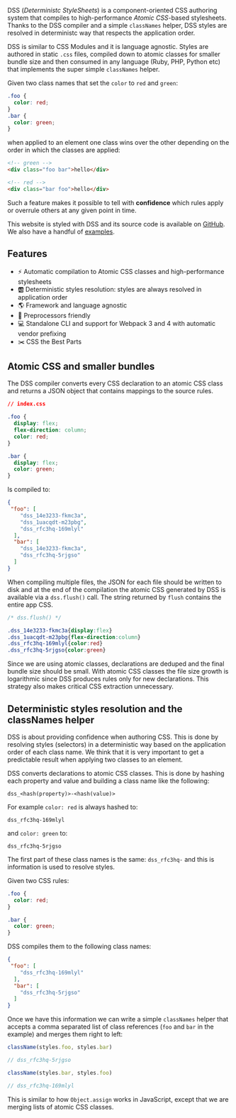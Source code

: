 DSS (_Deterministc StyleSheets_) is a component-oriented CSS authoring system that compiles to high-performance _Atomic CSS_-based stylesheets. Thanks to the DSS compiler and a simple `classNames` helper, DSS styles are resolved in deterministc way that respects the application order.

DSS is similar to CSS Modules and it is language agnostic. Styles are authored in static `.css` files, compiled down to atomic classes for smaller bundle size and then consumed in any language (Ruby, PHP, Python etc) that implements the super simple `classNames` helper.

Given two class names that set the `color` to `red` and `green`:

```css
.foo {
  color: red;
}
.bar {
  color: green;
}
```

when applied to an element one class wins over the other depending on the order in which the classes are applied:

```html
<!-- green -->
<div class="foo bar">hello</div>

<!-- red -->
<div class="bar foo">hello</div>
```

Such a feature makes it possible to tell with **confidence** which rules apply or overrule others at any given point in time.

This website is styled with DSS and its source code is available on [GitHub](https://github.com/giuseppeg/dss/tree/master/website). We also have a handful of [examples](https://github.com/giuseppeg/dss/tree/master/examples).

## Features

* ⚡️ Automatic compilation to Atomic CSS classes and high-performance stylesheets
* 🆎 Deterministic styles resolution: styles are always resolved in application order
* 🌎 Framework and language agnostic
* 🤝 Preprocessors friendly
* 💻 Standalone CLI and support for Webpack 3 and 4 with automatic vendor prefixing
* ✂️ CSS the Best Parts

## Atomic CSS and smaller bundles

The DSS compiler converts every CSS declaration to an atomic CSS class and returns a JSON object that contains mappings to the source rules.

```css
// index.css

.foo {
  display: flex;
  flex-direction: column;
  color: red;
}

.bar {
  display: flex;
  color: green;
}
```

Is compiled to:

```JSON
{
 "foo": [
    "dss_14e3233-fkmc3a",
    "dss_1uacqdt-m23pbg",
    "dss_rfc3hq-169mlyl"
  ],
  "bar": [
    "dss_14e3233-fkmc3a",
    "dss_rfc3hq-5rjgso"
  ]
}
```


When compiling multiple files, the JSON for each file should be written to disk and at the end of the compilation the atomic CSS generated by DSS is available via a `dss.flush()` call. The string returned by `flush` contains the entire app CSS.

```css
/* dss.flush() */

.dss_14e3233-fkmc3a{display:flex}
.dss_1uacqdt-m23pbg{flex-direction:column}
.dss_rfc3hq-169mlyl{color:red}
.dss_rfc3hq-5rjgso{color:green}
```

Since we are using atomic classes, declarations are deduped and the final bundle size should be small. With atomic CSS classes the file size growth is logarithmic since DSS produces rules only for new declarations. This strategy also makes critical CSS extraction unnecessary.

## Deterministic styles resolution and the classNames helper

DSS is about providing confidence when authoring CSS. This is done by resolving styles (selectors) in a deterministic way based on the application order of each class name. We think that it is very important to get a predictable result when applying two classes to an element.

DSS converts declarations to atomic CSS classes. This is done by hashing each property and value and building a class name like the following:

```
dss_<hash(property)>-<hash(value)>
```

For example `color: red` is always hashed to:

```
dss_rfc3hq-169mlyl
```

and `color: green` to:


```
dss_rfc3hq-5rjgso
```

The first part of these class names is the same: `dss_rfc3hq-` and this is information is used to resolve styles.

Given two CSS rules:

```css
.foo {
  color: red;
}

.bar {
  color: green;
}
```

DSS compiles them to the following class names:

```JSON
{
 "foo": [
    "dss_rfc3hq-169mlyl"
  ],
  "bar": [
    "dss_rfc3hq-5rjgso"
  ]
}
```

Once we have this information we can write a simple `classNames` helper that accepts a comma separated list of class references (`foo` and `bar` in the example) and merges them right to left:

```js
className(styles.foo, styles.bar)

// dss_rfc3hq-5rjgso

className(styles.bar, styles.foo)

// dss_rfc3hq-169mlyl
```

This is similar to how `Object.assign` works in JavaScript, except that we are merging lists of atomic CSS classes.
